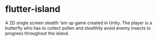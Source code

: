 # flutter-island
A 2D single screen stealth 'em up game created in Unity. The player is a butterfly who has to collect pollen and stealthily avoid enemy insects to progress throughout the island.
